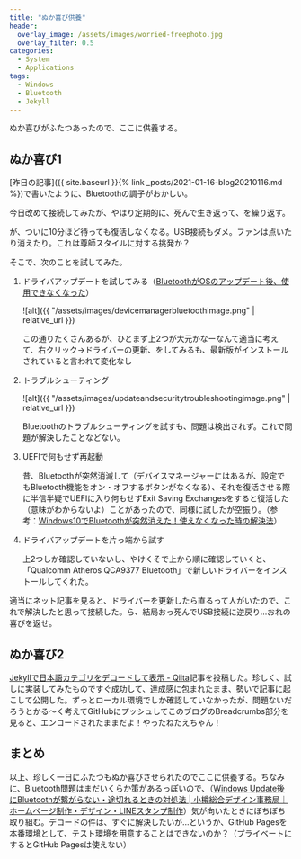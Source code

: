 ```yaml
---
title: "ぬか喜び供養"
header:
  overlay_image: /assets/images/worried-freephoto.jpg
  overlay_filter: 0.5
categories:
  - System
  - Applications
tags:
  - Windows
  - Bluetooth
  - Jekyll
---
```


ぬか喜びがふたつあったので、ここに供養する。

## ぬか喜び1

[昨日の記事]({{ site.baseurl }}{% link _posts/2021-01-16-blog20210116.md %})で書いたように、Bluetoothの調子がおかしい。

今日改めて接続してみたが、やはり定期的に、死んで生き返って、を繰り返す。

が、ついに10分ほど待っても復活しなくなる。USB接続もダメ。ファンは点いたり消えたり。これは尊師スタイルに対する挑発か？

そこで、次のことを試してみた。

1. ドライバアップデートを試してみる（[BluetoothがOSのアップデート後、使用できなくなった](http://qa.elecom.co.jp/faq_detail.html?id=5680)）

    ![alt]({{ "/assets/images/devicemanagerbluetoothimage.png" | relative_url }})

    この通りたくさんあるが、ひとまず上2つが大元かなーなんて適当に考えて、右クリック→ドライバーの更新、をしてみるも、最新版がインストールされていると言われて変化なし

1. トラブルシューティング

    ![alt]({{ "/assets/images/updateandsecuritytroubleshootingimage.png" | relative_url }})

    Bluetoothのトラブルシューティングを試すも、問題は検出されず。これで問題が解決したことなどない。

1. UEFIで何もせず再起動

    昔、Bluetoothが突然消滅して（デバイスマネージャーにはあるが、設定でもBluetooth機能をオン・オフするボタンがなくなる）、それを復活させる際に半信半疑でUEFIに入り何もせずExit Saving Exchangesをすると復活した（意味がわからないよ）ことがあったので、同様に試したが空振り。（参考：[Windows10でBluetoothが突然消えた！使えなくなった時の解決法](https://ohakomemo.com/bluetooth-disappeared/)）

1. ドライバアップデートを片っ端から試す

    上2つしか確認していないし、やけくそで上から順に確認していくと、「Qualcomm Atheros QCA9377 Bluetooth」で新しいドライバーをインストールしてくれた。

適当にネット記事を見ると、ドライバーを更新したら直るって人がいたので、これで解決したと思って接続した。ら、結局おっ死んでUSB接続に逆戻り...おれの喜びを返せ。

## ぬか喜び2

[Jekyllで日本語カテゴリをデコードして表示 - Qiita](https://qiita.com/mt_west/items/37b78999e5f1e7dd06d4)記事を投稿した。珍しく、試しに実装してみたものですぐ成功して、達成感に包まれたまま、勢いで記事に起こして公開した。ずっとローカル環境でしか確認していなかったが、問題ないだろうとかる～く考えてGitHubにプッシュしてこのブログのBreadcrumbs部分を見ると、エンコードされたままだよ！やったねたえちゃん！

## まとめ

以上、珍しく一日にふたつもぬか喜びさせられたのでここに供養する。ちなみに、Bluetooth問題はまだいくらか策があるっぽいので、（[Windows Update後にBluetoothが繋がらない・途切れるときの対処法 \| 小樽総合デザイン事務局｜ホームページ制作・デザイン・LINEスタンプ制作](https://otarunet.com/it/windows-update-bluetooth/)）気が向いたときにぼちぼち取り組む。デコードの件は、すぐに解決したいが...というか、GitHub Pagesを本番環境として、テスト環境を用意することはできないのか？（プライベートにするとGitHub Pagesは使えない）
